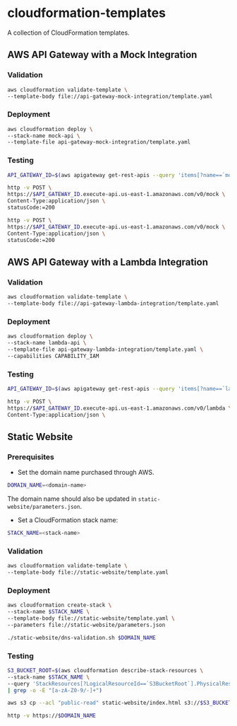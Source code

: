 # cloudformation-templates

A collection of CloudFormation templates.

## AWS API Gateway with a Mock Integration

### Validation

```bash
aws cloudformation validate-template \
--template-body file://api-gateway-mock-integration/template.yaml
```

### Deployment

```bash
aws cloudformation deploy \
--stack-name mock-api \
--template-file api-gateway-mock-integration/template.yaml
```

### Testing

```bash
API_GATEWAY_ID=$(aws apigateway get-rest-apis --query 'items[?name==`mock-api`].id' | grep -o -E "[a-z0-9]+")
```

```bash
http -v POST \
https://$API_GATEWAY_ID.execute-api.us-east-1.amazonaws.com/v0/mock \
Content-Type:application/json \
statusCode:=200
```

```bash
http -v POST \
https://$API_GATEWAY_ID.execute-api.us-east-1.amazonaws.com/v0/mock \
Content-Type:application/json \
statusCode:=200
```

## AWS API Gateway with a Lambda Integration

### Validation

```bash
aws cloudformation validate-template \
--template-body file://api-gateway-lambda-integration/template.yaml
```

### Deployment

```bash
aws cloudformation deploy \
--stack-name lambda-api \
--template-file api-gateway-lambda-integration/template.yaml \
--capabilities CAPABILITY_IAM
```

### Testing

```bash
API_GATEWAY_ID=$(aws apigateway get-rest-apis --query 'items[?name==`lambda-api`].id' | grep -o -E "[a-z0-9]+")
```

```bash
http -v POST \
https://$API_GATEWAY_ID.execute-api.us-east-1.amazonaws.com/v0/lambda \
Content-Type:application/json \
```

## Static Website

### Prerequisites

* Set the domain name purchased through AWS.

```bash
DOMAIN_NAME=<domain-name>
```

The domain name should also be updated in `static-website/parameters.json`.

* Set a CloudFormation stack name:

```bash
STACK_NAME=<stack-name>
```

### Validation

```bash
aws cloudformation validate-template \
--template-body file://static-website/template.yaml
```

### Deployment

```bash
aws cloudformation create-stack \
--stack-name $STACK_NAME \
--template-body file://static-website/template.yaml \
--parameters file://static-website/parameters.json
```

```bash
./static-website/dns-validation.sh $DOMAIN_NAME
```

### Testing

```bash
S3_BUCKET_ROOT=$(aws cloudformation describe-stack-resources \
--stack-name $STACK_NAME \
--query 'StackResources[?LogicalResourceId==`S3BucketRoot`].PhysicalResourceId' \
| grep -o -E "[a-zA-Z0-9/-]+")
```

```bash
aws s3 cp --acl "public-read" static-website/index.html s3://$S3_BUCKET_ROOT
```

```bash
http -v https://$DOMAIN_NAME
```
